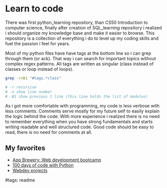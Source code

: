 # Learn to code

There was first python_learning repository, than CS50 Introduction to computer science, finally after creation of SQL_learning repository i realized i should organize my knowledge base and make it easier to browse. This repository is a collection of everything i do to level up my coding skills and fuel the passion i feel for years.

Most of my python files have have tags at the bottom line so i can grep through them (or ack). That way i can search for important topics without complex regex patterns. All tags are written as singular (class instead of classes or loop instead of loops).

```bash 
grep -rnB1 "#tags.*class"

# -r recursive
# -n show line number
# -B1 show previous 1 line (this line holds the list of modules)
```
As i got more comfortable with programming, my code is less verbose with less comments. Comments serve mostly for my future self to easily explain the logic behind the code. With more experience i realized there is no need to remember everything when you have strong fundamentals and starts writing readable and well structured code. Good code should be easy to read, there is no need for comments at all.

## My favorites

- [App Brewery: Web development bootcamp](https://github.com/MorphZG/learn_code/tree/main/app_brewery%20web_development_bootcamp)
- [100 days of code with Python](https://github.com/MorphZG/learn_code/tree/main/python_learning/100_days_of_code)
- [Webdev projects](https://github.com/MorphZG/learn_code/tree/main/webdev_projects)

#tags: readme